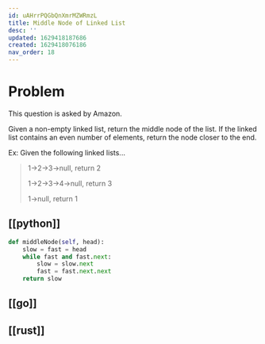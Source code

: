 ```yaml
---
id: uAHrrPQGbQnXmrMZWRmzL
title: Middle Node of Linked List
desc: ''
updated: 1629418187686
created: 1629418076186
nav_order: 18
---
```

# Problem
This question is asked by Amazon.

Given a non-empty linked list, return the middle node of the list. If the linked list contains an even number of elements, return the node closer to the end.

Ex: Given the following linked lists...

>1->2->3->null, return 2
>
>1->2->3->4->null, return 3
>
>1->null, return 1

## [[python]]

```python
def middleNode(self, head):
    slow = fast = head
    while fast and fast.next:
        slow = slow.next
        fast = fast.next.next
    return slow
```

## [[go]]

## [[rust]]
